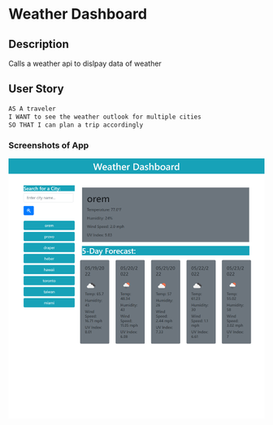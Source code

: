 # Weather Dashboard

## Description

Calls a weather api to dislpay data of weather

## User Story

```
AS A traveler
I WANT to see the weather outlook for multiple cities
SO THAT I can plan a trip accordingly
```


### Screenshots of App

<img src="Weather-Dashboard.png" alt="Weather Dashboard img" width="600"></img>
